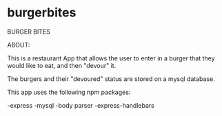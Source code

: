 # burgerbites

BURGER BITES 

ABOUT: 

This is a restaurant App that allows the user to enter in a burger that they would like to eat, and then "devour" it. 

The burgers and their "devoured" status are stored on a mysql database. 


This app uses the following npm packages: 

-express
-mysql
-body parser
-express-handlebars
